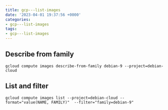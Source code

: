 ```yaml
---
title: gcp---list-images
date: '2023-04-01 19:37:56 +0000'
categories:
- gcp---list-images
tags:
- gcp---list-images
---
```



## Describe from family

    gcloud compute images describe-from-family debian-9 --project=debian-cloud

## List and filter

    gcloud compute images list --project=debian-cloud --format="value(NAME, FAMILY)"  --filter="family=debian-9"